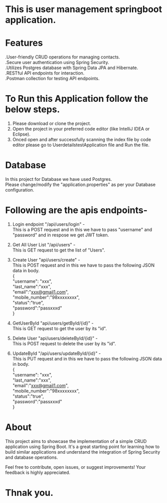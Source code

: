 # This is user management springboot application.<br />

# Features <br />
.User-friendly CRUD operations for managing contacts.<br />
.Secure user authentication using Spring Security.<br />
.Utilizes Postgres database with Spring Data JPA and Hibernate.<br />
.RESTful API endpoints for interaction.<br />
.Postman collection for testing API endpoints.<br />

# To Run this Application follow the below steps.<br />
1. Please download or clone the project.
2. Open the project in your preferred code editor (like IntelliJ IDEA or Eclipse).
3. Onced open and after successfully scanning the index file by code editor please go to UserdetailstestApplication file and Run the file.

# Database<br />
In this project for Database we have used Postgres.<br />
Please change/modify the "application.properties" as per your Database configuration. <br />


# Following are the apis endpoints- 
1. Login endpoint "/api/users/login" -  <br />
   This is a POST request and in this we have to pass "username" and "password" and in respose we get JWT token.  <br />

2. Get All User List "/api/users" -  <br />
   This is GET request to get the list of "Users".  <br />

3. Create User "api/users/create" -  <br />
   This is POST request and in this we have to pass the following JSON data in body.  <br />
   { <br />
    "username": "xxx", <br />
    "last_name":"xxx", <br />
    "email":"xxx@gmail1.com", <br />
    "mobile_number":"98xxxxxxxx", <br />
    "status":"true", <br />
    "password":"passxxxd" <br />
  }  <br />

4. GetUserById "api/users/getById/{id}" -  <br />
   This is GET request to get the user by its "id".  <br />

5. Delete User "api/users/deleteById/{id}" -  <br />
   This is POST request to delete the user by its "id".  <br />

6. UpdateById "/api/users/updateById/{id}" -  <br />
   This is PUT request and in this we have to pass the following JSON data in body. <br />
   { <br />
    "username": "xxx", <br />
    "last_name":"xxx", <br />
    "email":"xxx@gmail1.com", <br />
    "mobile_number":"98xxxxxxxx", <br />
    "status":"true", <br />
    "password":"passxxxd" <br />
  } <br />


# About <br />
This project aims to showcase the implementation of a simple CRUD application using Spring Boot. It's a great starting point for learning how to build similar applications and understand the integration of Spring Security and database operations.<br />

Feel free to contribute, open issues, or suggest improvements! Your feedback is highly appreciated.<br />
# Thnak you. <br />
   

